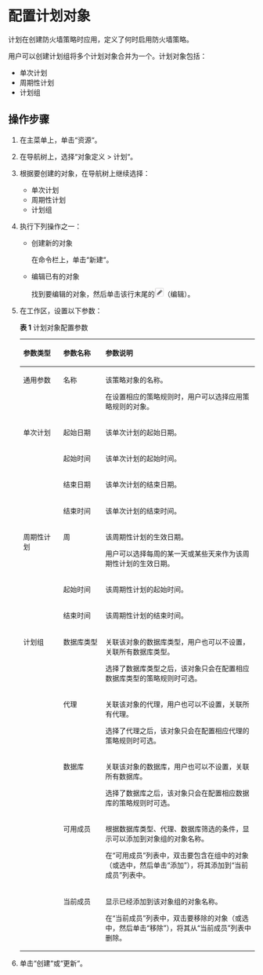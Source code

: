 # 配置计划对象<a name="ZH-CN_TOPIC_0111166463"></a>

计划在创建防火墙策略时应用，定义了何时启用防火墙策略。

用户可以创建计划组将多个计划对象合并为一个。计划对象包括：

-   单次计划
-   周期性计划
-   计划组

## 操作步骤<a name="zh-cn_topic_0180960172_section4594610478"></a>

1.  在主菜单上，单击“资源“。
2.  在导航树上，选择“对象定义 \> 计划“。
3.  根据要创建的对象，在导航树上继续选择：
    -   单次计划
    -   周期性计划
    -   计划组

4.  执行下列操作之一：
    -   创建新的对象

        在命令栏上，单击“新建“。

    -   编辑已有的对象

        找到要编辑的对象，然后单击该行末尾的![](figures/编辑-16.png)（编辑）。

5.  在工作区，设置以下参数：

    **表 1**  计划对象配置参数

    <a name="zh-cn_topic_0180960172_table1169941314365"></a>
    <table><thead align="left"><tr id="zh-cn_topic_0180960172_row870091310364"><th class="cellrowborder" valign="top" width="17%" id="mcps1.2.4.1.1"><p id="zh-cn_topic_0180960172_p1270011316363"><a name="zh-cn_topic_0180960172_p1270011316363"></a><a name="zh-cn_topic_0180960172_p1270011316363"></a>参数类型</p>
    </th>
    <th class="cellrowborder" valign="top" width="18%" id="mcps1.2.4.1.2"><p id="zh-cn_topic_0180960172_p11700181318369"><a name="zh-cn_topic_0180960172_p11700181318369"></a><a name="zh-cn_topic_0180960172_p11700181318369"></a>参数名称</p>
    </th>
    <th class="cellrowborder" valign="top" width="65%" id="mcps1.2.4.1.3"><p id="zh-cn_topic_0180960172_p197001713163620"><a name="zh-cn_topic_0180960172_p197001713163620"></a><a name="zh-cn_topic_0180960172_p197001713163620"></a>参数说明</p>
    </th>
    </tr>
    </thead>
    <tbody><tr id="zh-cn_topic_0180960172_row670061313363"><td class="cellrowborder" valign="top" width="17%" headers="mcps1.2.4.1.1 "><p id="zh-cn_topic_0180960172_p270012135361"><a name="zh-cn_topic_0180960172_p270012135361"></a><a name="zh-cn_topic_0180960172_p270012135361"></a>通用参数</p>
    </td>
    <td class="cellrowborder" valign="top" width="18%" headers="mcps1.2.4.1.2 "><p id="zh-cn_topic_0180960172_p10701151373619"><a name="zh-cn_topic_0180960172_p10701151373619"></a><a name="zh-cn_topic_0180960172_p10701151373619"></a>名称</p>
    </td>
    <td class="cellrowborder" valign="top" width="65%" headers="mcps1.2.4.1.3 "><p id="zh-cn_topic_0180960172_p13747164310519"><a name="zh-cn_topic_0180960172_p13747164310519"></a><a name="zh-cn_topic_0180960172_p13747164310519"></a>该策略对象的名称。</p>
    <p id="zh-cn_topic_0180960172_p067265111557"><a name="zh-cn_topic_0180960172_p067265111557"></a><a name="zh-cn_topic_0180960172_p067265111557"></a>在设置相应的策略规则时，用户可以选择应用策略规则的对象。</p>
    </td>
    </tr>
    <tr id="zh-cn_topic_0180960172_row1385611892610"><td class="cellrowborder" rowspan="4" valign="top" width="17%" headers="mcps1.2.4.1.1 "><p id="zh-cn_topic_0180960172_p15551153810265"><a name="zh-cn_topic_0180960172_p15551153810265"></a><a name="zh-cn_topic_0180960172_p15551153810265"></a>单次计划</p>
    </td>
    <td class="cellrowborder" valign="top" width="18%" headers="mcps1.2.4.1.2 "><p id="zh-cn_topic_0180960172_p74414221276"><a name="zh-cn_topic_0180960172_p74414221276"></a><a name="zh-cn_topic_0180960172_p74414221276"></a>起始日期</p>
    </td>
    <td class="cellrowborder" valign="top" width="65%" headers="mcps1.2.4.1.3 "><p id="zh-cn_topic_0180960172_p24442210276"><a name="zh-cn_topic_0180960172_p24442210276"></a><a name="zh-cn_topic_0180960172_p24442210276"></a>该单次计划的起始日期。</p>
    </td>
    </tr>
    <tr id="zh-cn_topic_0180960172_row1197133418260"><td class="cellrowborder" valign="top" headers="mcps1.2.4.1.1 "><p id="zh-cn_topic_0180960172_p1844152217274"><a name="zh-cn_topic_0180960172_p1844152217274"></a><a name="zh-cn_topic_0180960172_p1844152217274"></a>起始时间</p>
    </td>
    <td class="cellrowborder" valign="top" headers="mcps1.2.4.1.2 "><p id="zh-cn_topic_0180960172_p12449227272"><a name="zh-cn_topic_0180960172_p12449227272"></a><a name="zh-cn_topic_0180960172_p12449227272"></a>该单次计划的起始时间。</p>
    </td>
    </tr>
    <tr id="zh-cn_topic_0180960172_row930373414262"><td class="cellrowborder" valign="top" headers="mcps1.2.4.1.1 "><p id="zh-cn_topic_0180960172_p94432242712"><a name="zh-cn_topic_0180960172_p94432242712"></a><a name="zh-cn_topic_0180960172_p94432242712"></a>结束日期</p>
    </td>
    <td class="cellrowborder" valign="top" headers="mcps1.2.4.1.2 "><p id="zh-cn_topic_0180960172_p34462212270"><a name="zh-cn_topic_0180960172_p34462212270"></a><a name="zh-cn_topic_0180960172_p34462212270"></a>该单次计划的结束日期。</p>
    </td>
    </tr>
    <tr id="zh-cn_topic_0180960172_row152933462611"><td class="cellrowborder" valign="top" headers="mcps1.2.4.1.1 "><p id="zh-cn_topic_0180960172_p19441522132718"><a name="zh-cn_topic_0180960172_p19441522132718"></a><a name="zh-cn_topic_0180960172_p19441522132718"></a>结束时间</p>
    </td>
    <td class="cellrowborder" valign="top" headers="mcps1.2.4.1.2 "><p id="zh-cn_topic_0180960172_p044182232714"><a name="zh-cn_topic_0180960172_p044182232714"></a><a name="zh-cn_topic_0180960172_p044182232714"></a>该单次计划的结束时间。</p>
    </td>
    </tr>
    <tr id="zh-cn_topic_0180960172_row76211618102615"><td class="cellrowborder" rowspan="3" valign="top" width="17%" headers="mcps1.2.4.1.1 "><p id="zh-cn_topic_0180960172_p762241882618"><a name="zh-cn_topic_0180960172_p762241882618"></a><a name="zh-cn_topic_0180960172_p762241882618"></a>周期性计划</p>
    </td>
    <td class="cellrowborder" valign="top" width="18%" headers="mcps1.2.4.1.2 "><p id="zh-cn_topic_0180960172_p6959203618274"><a name="zh-cn_topic_0180960172_p6959203618274"></a><a name="zh-cn_topic_0180960172_p6959203618274"></a>周</p>
    </td>
    <td class="cellrowborder" valign="top" width="65%" headers="mcps1.2.4.1.3 "><p id="zh-cn_topic_0180960172_p196093642712"><a name="zh-cn_topic_0180960172_p196093642712"></a><a name="zh-cn_topic_0180960172_p196093642712"></a>该周期性计划的生效日期。</p>
    <p id="zh-cn_topic_0180960172_p189605366271"><a name="zh-cn_topic_0180960172_p189605366271"></a><a name="zh-cn_topic_0180960172_p189605366271"></a>用户可以选择每周的某一天或某些天来作为该周期性计划的生效日期。</p>
    </td>
    </tr>
    <tr id="zh-cn_topic_0180960172_row11540135112719"><td class="cellrowborder" valign="top" headers="mcps1.2.4.1.1 "><p id="zh-cn_topic_0180960172_p10960153612275"><a name="zh-cn_topic_0180960172_p10960153612275"></a><a name="zh-cn_topic_0180960172_p10960153612275"></a>起始时间</p>
    </td>
    <td class="cellrowborder" valign="top" headers="mcps1.2.4.1.2 "><p id="zh-cn_topic_0180960172_p996020365272"><a name="zh-cn_topic_0180960172_p996020365272"></a><a name="zh-cn_topic_0180960172_p996020365272"></a>该周期性计划的起始时间。</p>
    </td>
    </tr>
    <tr id="zh-cn_topic_0180960172_row57191354275"><td class="cellrowborder" valign="top" headers="mcps1.2.4.1.1 "><p id="zh-cn_topic_0180960172_p0960103662719"><a name="zh-cn_topic_0180960172_p0960103662719"></a><a name="zh-cn_topic_0180960172_p0960103662719"></a>结束时间</p>
    </td>
    <td class="cellrowborder" valign="top" headers="mcps1.2.4.1.2 "><p id="zh-cn_topic_0180960172_p129601636152715"><a name="zh-cn_topic_0180960172_p129601636152715"></a><a name="zh-cn_topic_0180960172_p129601636152715"></a>该周期性计划的结束时间。</p>
    </td>
    </tr>
    <tr id="zh-cn_topic_0180960172_row18959114692320"><td class="cellrowborder" rowspan="5" valign="top" width="17%" headers="mcps1.2.4.1.1 "><p id="zh-cn_topic_0180960172_p118352411112"><a name="zh-cn_topic_0180960172_p118352411112"></a><a name="zh-cn_topic_0180960172_p118352411112"></a>计划组</p>
    </td>
    <td class="cellrowborder" valign="top" width="18%" headers="mcps1.2.4.1.2 "><p id="zh-cn_topic_0180960172_p297791416242"><a name="zh-cn_topic_0180960172_p297791416242"></a><a name="zh-cn_topic_0180960172_p297791416242"></a>数据库类型</p>
    </td>
    <td class="cellrowborder" valign="top" width="65%" headers="mcps1.2.4.1.3 "><p id="zh-cn_topic_0180960172_p197721414245"><a name="zh-cn_topic_0180960172_p197721414245"></a><a name="zh-cn_topic_0180960172_p197721414245"></a>关联该对象的数据库类型，用户也可以不设置，关联所有数据库类型。</p>
    <p id="zh-cn_topic_0180960172_p8977141482412"><a name="zh-cn_topic_0180960172_p8977141482412"></a><a name="zh-cn_topic_0180960172_p8977141482412"></a>选择了数据库类型之后，该对象只会在配置相应数据库类型的策略规则时可选。</p>
    </td>
    </tr>
    <tr id="zh-cn_topic_0180960172_row03913872410"><td class="cellrowborder" valign="top" headers="mcps1.2.4.1.1 "><p id="zh-cn_topic_0180960172_p1497741420249"><a name="zh-cn_topic_0180960172_p1497741420249"></a><a name="zh-cn_topic_0180960172_p1497741420249"></a>代理</p>
    </td>
    <td class="cellrowborder" valign="top" headers="mcps1.2.4.1.2 "><p id="zh-cn_topic_0180960172_p59771814192415"><a name="zh-cn_topic_0180960172_p59771814192415"></a><a name="zh-cn_topic_0180960172_p59771814192415"></a>关联该对象的代理，用户也可以不设置，关联所有代理。</p>
    <p id="zh-cn_topic_0180960172_p11977171432417"><a name="zh-cn_topic_0180960172_p11977171432417"></a><a name="zh-cn_topic_0180960172_p11977171432417"></a>选择了代理之后，该对象只会在配置相应代理的策略规则时可选。</p>
    </td>
    </tr>
    <tr id="zh-cn_topic_0180960172_row148493316249"><td class="cellrowborder" valign="top" headers="mcps1.2.4.1.1 "><p id="zh-cn_topic_0180960172_p11977111492411"><a name="zh-cn_topic_0180960172_p11977111492411"></a><a name="zh-cn_topic_0180960172_p11977111492411"></a>数据库</p>
    </td>
    <td class="cellrowborder" valign="top" headers="mcps1.2.4.1.2 "><p id="zh-cn_topic_0180960172_p59771314142412"><a name="zh-cn_topic_0180960172_p59771314142412"></a><a name="zh-cn_topic_0180960172_p59771314142412"></a>关联该对象的数据库，用户也可以不设置，关联所有数据库。</p>
    <p id="zh-cn_topic_0180960172_p997751472414"><a name="zh-cn_topic_0180960172_p997751472414"></a><a name="zh-cn_topic_0180960172_p997751472414"></a>选择了数据库之后，该对象只会在配置相应数据库的策略规则时可选。</p>
    </td>
    </tr>
    <tr id="zh-cn_topic_0180960172_row1098761718117"><td class="cellrowborder" valign="top" headers="mcps1.2.4.1.1 "><p id="zh-cn_topic_0180960172_p410682019115"><a name="zh-cn_topic_0180960172_p410682019115"></a><a name="zh-cn_topic_0180960172_p410682019115"></a>可用成员</p>
    </td>
    <td class="cellrowborder" valign="top" headers="mcps1.2.4.1.2 "><p id="zh-cn_topic_0180960172_p189231851141115"><a name="zh-cn_topic_0180960172_p189231851141115"></a><a name="zh-cn_topic_0180960172_p189231851141115"></a>根据数据库类型、代理、数据库筛选的条件，显示可以添加到对象组的对象名称。</p>
    <p id="zh-cn_topic_0180960172_p5106112051113"><a name="zh-cn_topic_0180960172_p5106112051113"></a><a name="zh-cn_topic_0180960172_p5106112051113"></a>在<span class="parmname" id="zh-cn_topic_0180960172_parmname7811189294"><a name="zh-cn_topic_0180960172_parmname7811189294"></a><a name="zh-cn_topic_0180960172_parmname7811189294"></a>“可用成员”</span>列表中，双击要包含在组中的对象（或选中，然后单击<span class="uicontrol" id="zh-cn_topic_0180960172_uicontrol103058315295"><a name="zh-cn_topic_0180960172_uicontrol103058315295"></a><a name="zh-cn_topic_0180960172_uicontrol103058315295"></a>“添加”</span>），将其添加到<span class="parmname" id="zh-cn_topic_0180960172_parmname4170135162914"><a name="zh-cn_topic_0180960172_parmname4170135162914"></a><a name="zh-cn_topic_0180960172_parmname4170135162914"></a>“当前成员”</span>列表中。</p>
    </td>
    </tr>
    <tr id="zh-cn_topic_0180960172_row445471831112"><td class="cellrowborder" valign="top" headers="mcps1.2.4.1.1 "><p id="zh-cn_topic_0180960172_p164691920151115"><a name="zh-cn_topic_0180960172_p164691920151115"></a><a name="zh-cn_topic_0180960172_p164691920151115"></a>当前成员</p>
    </td>
    <td class="cellrowborder" valign="top" headers="mcps1.2.4.1.2 "><p id="zh-cn_topic_0180960172_p167504141212"><a name="zh-cn_topic_0180960172_p167504141212"></a><a name="zh-cn_topic_0180960172_p167504141212"></a>显示已经添加到该对象组的对象名称。</p>
    <p id="zh-cn_topic_0180960172_p144690203116"><a name="zh-cn_topic_0180960172_p144690203116"></a><a name="zh-cn_topic_0180960172_p144690203116"></a>在<span class="parmname" id="zh-cn_topic_0180960172_parmname3612171962914"><a name="zh-cn_topic_0180960172_parmname3612171962914"></a><a name="zh-cn_topic_0180960172_parmname3612171962914"></a>“当前成员”</span>列表中，双击要移除的对象（或选中，然后单击<span class="uicontrol" id="zh-cn_topic_0180960172_uicontrol14349172662914"><a name="zh-cn_topic_0180960172_uicontrol14349172662914"></a><a name="zh-cn_topic_0180960172_uicontrol14349172662914"></a>“移除”</span>），将其从<span class="parmname" id="zh-cn_topic_0180960172_parmname5333111513296"><a name="zh-cn_topic_0180960172_parmname5333111513296"></a><a name="zh-cn_topic_0180960172_parmname5333111513296"></a>“当前成员”</span>列表中删除。</p>
    </td>
    </tr>
    </tbody>
    </table>

6.  单击“创建“或“更新“。

